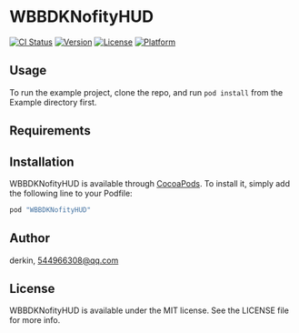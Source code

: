 # WBBDKNofityHUD

[![CI Status](http://img.shields.io/travis/derkin/WBBDKNofityHUD.svg?style=flat)](https://travis-ci.org/derkin/WBBDKNofityHUD)
[![Version](https://img.shields.io/cocoapods/v/WBBDKNofityHUD.svg?style=flat)](http://cocoapods.org/pods/WBBDKNofityHUD)
[![License](https://img.shields.io/cocoapods/l/WBBDKNofityHUD.svg?style=flat)](http://cocoapods.org/pods/WBBDKNofityHUD)
[![Platform](https://img.shields.io/cocoapods/p/WBBDKNofityHUD.svg?style=flat)](http://cocoapods.org/pods/WBBDKNofityHUD)

## Usage

To run the example project, clone the repo, and run `pod install` from the Example directory first.

## Requirements

## Installation

WBBDKNofityHUD is available through [CocoaPods](http://cocoapods.org). To install
it, simply add the following line to your Podfile:

```ruby
pod "WBBDKNofityHUD"
```

## Author

derkin, 544966308@qq.com

## License

WBBDKNofityHUD is available under the MIT license. See the LICENSE file for more info.
